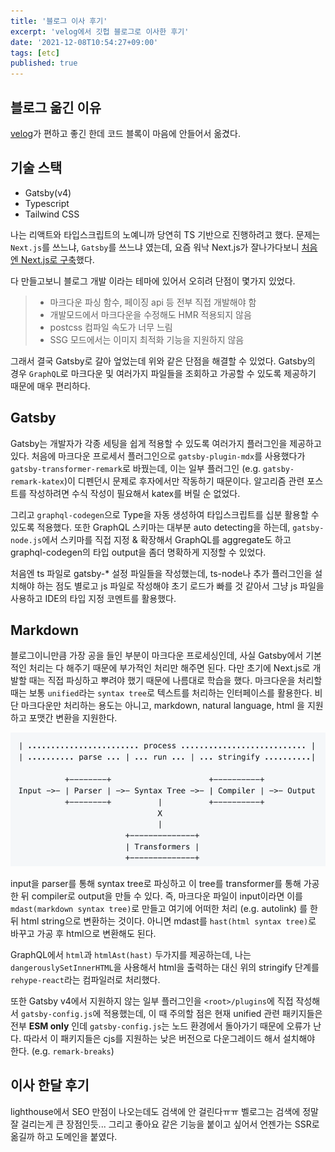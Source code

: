 ```yaml
---
title: '블로그 이사 후기'
excerpt: 'velog에서 깃헙 블로그로 이사한 후기'
date: '2021-12-08T10:54:27+09:00'
tags: [etc]
published: true
---
```


## 블로그 옮긴 이유

[velog](https://velog.io/@yrnana)가 편하고 좋긴 한데 코드 블록이 마음에 안들어서 옮겼다.

## 기술 스택

- Gatsby(v4)
- Typescript
- Tailwind CSS

나는 리액트와 타입스크립트의 노예니까 당연히 TS 기반으로 진행하려고 했다. 문제는 `Next.js`를 쓰느냐, `Gatsby`를 쓰느냐 였는데, 요즘 워낙 Next.js가 잘나가다보니 [처음엔 Next.js로 구축](https://github.com/yrnana/yrnana.github.io/tree/v2)했다.

다 만들고보니 블로그 개발 이라는 테마에 있어서 오히려 단점이 몇가지 있었다.

> - 마크다운 파싱 함수, 페이징 api 등 전부 직접 개발해야 함
> - 개발모드에서 마크다운을 수정해도 HMR 적용되지 않음
> - postcss 컴파일 속도가 너무 느림
> - SSG 모드에서는 이미지 최적화 기능을 지원하지 않음

그래서 결국 Gatsby로 갈아 엎었는데 위와 같은 단점을 해결할 수 있었다. Gatsby의 경우 `GraphQL`로 마크다운 및 여러가지 파일들을 조회하고 가공할 수 있도록 제공하기 때문에 매우 편리하다.

## Gatsby

Gatsby는 개발자가 각종 세팅을 쉽게 적용할 수 있도록 여러가지 플러그인을 제공하고 있다. 처음에 마크다운 프로세서 플러그인으로 `gatsby-plugin-mdx`를 사용했다가 `gatsby-transformer-remark`로 바꿨는데, 이는 일부 플러그인 (e.g. `gatsby-remark-katex`)이 디펜던시 문제로 후자에서만 작동하기 때문이다. 알고리즘 관련 포스트를 작성하려면 수식 작성이 필요해서 katex를 버릴 순 없었다.

그리고 `graphql-codegen`으로 Type을 자동 생성하여 타입스크립트를 십분 활용할 수 있도록 적용했다. 또한 GraphQL 스키마는 대부분 auto detecting을 하는데, `gatsby-node.js`에서 스키마를 직접 지정 & 확장해서 GraphQL를 aggregate도 하고 graphql-codegen의 타입 output을 좀더 명확하게 지정할 수 있었다.

처음엔 ts 파일로 gatsby-\* 설정 파일들을 작성했는데, ts-node나 추가 플러그인을 설치해야 하는 점도 별로고 js 파일로 작성해야 초기 로드가 빠를 것 같아서 그냥 js 파일을 사용하고 IDE의 타입 지정 코멘트를 활용했다.

## Markdown

블로그이니만큼 가장 공을 들인 부분이 마크다운 프로세싱인데, 사실 Gatsby에서 기본적인 처리는 다 해주기 때문에 부가적인 처리만 해주면 된다. 다만 초기에 Next.js로 개발할 때는 직접 파싱하고 뿌려야 했기 때문에 나름대로 학습을 했다. 마크다운을 처리할때는 보통 `unified`라는 `syntax tree`로 텍스트를 처리하는 인터페이스를 활용한다. 비단 마크다운만 처리하는 용도는 아니고, markdown, natural language, html 을 지원하고 포맷간 변환을 지원한다.

![unified](../assets/unified.png)

input을 parser를 통해 syntax tree로 파싱하고 이 tree를 transformer를 통해 가공한 뒤 compiler로 output을 만들 수 있다. 즉, 마크다운 파일이 input이라면 이를 `mdast(markdown syntax tree)`로 만들고 여기에 어떠한 처리 (e.g. autolink) 를 한 뒤 html string으로 변환하는 것이다. 아니면 mdast를 `hast(html syntax tree)`로 바꾸고 가공 후 html으로 변환해도 된다.

GraphQL에서 `html`과 `htmlAst(hast)` 두가지를 제공하는데, 나는 `dangerouslySetInnerHTML`을 사용해서 html을 출력하는 대신 위의 stringify 단계를 `rehype-react`라는 컴파일러로 처리했다.

또한 Gatsby v4에서 지원하지 않는 일부 플러그인을 `<root>/plugins`에 직접 작성해서 `gatsby-config.js`에 적용했는데, 이 때 주의할 점은 현재 unified 관련 패키지들은 전부 **ESM only** 인데 `gatsby-config.js`는 노드 환경에서 돌아가기 때문에 오류가 난다. 따라서 이 패키지들은 cjs를 지원하는 낮은 버전으로 다운그레이드 해서 설치해야 한다. (e.g. `remark-breaks`)

## 이사 한달 후기

lighthouse에서 SEO 만점이 나오는데도 검색에 안 걸린다ㅠㅠ
벨로그는 검색에 정말 잘 걸리는게 큰 장점인듯...
그리고 좋아요 같은 기능을 붙이고 싶어서 언젠가는 SSR로 옮길까 하고 도메인을 붙였다.
